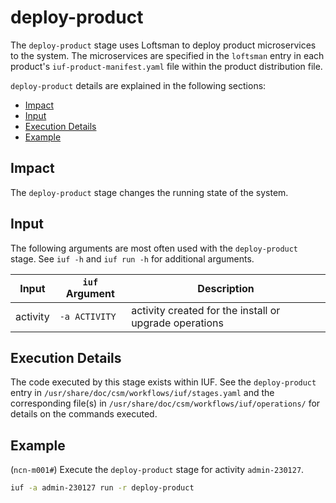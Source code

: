 # deploy-product

The `deploy-product` stage uses Loftsman to deploy product microservices to the system. The microservices are specified in the `loftsman` entry in each product's `iuf-product-manifest.yaml` file within the product distribution file.

`deploy-product` details are explained in the following sections:

- [Impact](#impact)
- [Input](#input)
- [Execution Details](#execution-details)
- [Example](#example)

## Impact

The `deploy-product` stage changes the running state of the system.

## Input

The following arguments are most often used with the `deploy-product` stage. See `iuf -h` and `iuf run -h` for additional arguments.

| Input           | `iuf` Argument | Description                                            |
| --------------- | -------------- | ------------------------------------------------------ |
| activity        | `-a ACTIVITY`  | activity created for the install or upgrade operations |

## Execution Details

The code executed by this stage exists within IUF. See the `deploy-product` entry in `/usr/share/doc/csm/workflows/iuf/stages.yaml` and the corresponding file(s) in `/usr/share/doc/csm/workflows/iuf/operations/` for details on the commands executed.

## Example

(`ncn-m001#`) Execute the `deploy-product` stage for activity `admin-230127`.

```bash
iuf -a admin-230127 run -r deploy-product
```

